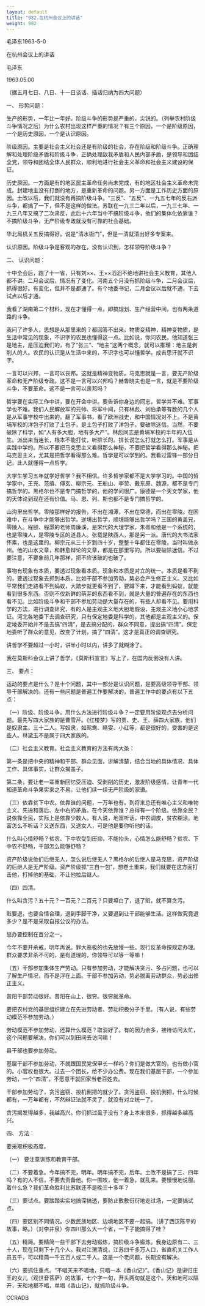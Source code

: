 ```yaml
---
layout: default
title: "982.在杭州会议上的讲话"
weight: 982
---
```


毛泽东1963-5-0

在杭州会议上的讲话

毛泽东

1963.05.00

（据五月七日、八日、十一日谈话、插话归纳为四大问题）

一、 形势问题：

生产的形势，一年比一年好。阶级斗争的形势是严重的，尖锐的。（列举农村阶级斗争情况之后）为什么农村出现这样严重的情况？有三个原因，一个是阶级原因，一个是历史原因，一个是认识原因。

阶级原因。主要是社会主义社会还是有阶级的社会，存在阶级和阶级斗争。正确理解和处理阶级矛盾和阶级斗争，正确处理敌我矛盾和人民内部矛盾，是领导和团结全党，领导和团结全体人民群众，顺利地进行社会主义革命和社会主义建设的保证。

历史原因。一方面是有的地区民主革命任务尚未完成，有的地区社会主义革命未完成。封建地主没有打倒的地方，是重新革命的问题。另一方面是工作历史方面的原因。土改以后，我们就没有再搞阶级斗争。“三反”、“五反”、一九五七年的反右派斗争，都搞了一下，但不是这样的做法。苏联在一九三二年以后，一九三七年、一九三八年又搞了二次肃反，此后十六年当中不搞阶级斗争，他们的集体化依靠谁？不搞阶级斗争，无产阶级专政就没有可靠的社会基础。

华北局机关五反搞得好。说是“清水衙门”，但是一清就清出好多专案来。

认识原因。阶级斗争是客观的存在，没有认识到，怎样领导阶级斗争？

二、 认识问题：

十中全会后，跑了十一省，只有刘××、王××滔滔不绝地讲社会主义教育，其他人都不讲。二月会议后，情况有了变化。河南五个月没有抓阶级斗争，二月会议后，抓得很好。有变化，但并不是都通了。有个地委书记，二月会议以后就不通，下去试点以后才通。

我看了湖南第二个材料，现在才懂得一点，即搞规划、生产经营中间，也有两条道路的斗争。

我问了许多人，思想是从那里来的？都回答不出来。物质变精神，精神变物质，是生活中常见的现象，不识字的农民也懂得这一点。比如说，你问农民，他知道张三是地主，是压迫我们的，有了“张三”、“地主”这两个概念，就可以推理：地主是剥削人的人。农民的认识是从生活中来的，不识字也可以懂哲学。成吉思汗就不识字。

一言可以兴邦，一言可以丧邦。这就是精神变物质。马克思就是一言，要无产阶级革命和无产阶级专政。这不是一言可以兴邦吗？赫鲁晓夫也是一言，就是不要阶级斗争，不要革命。这不是一言可以丧邦吗？

哲学要在实际工作中讲，要在开会中讲。要告诉你身边的同志，哲学并不难。军事学也不难。我们人民解放军的元帅、将军中间，只有林彪、刘伯承等有数的几个人是从军事学校中出来的。翻了军事书，看了欧洲战史，和中国情况对不上。不是黄埔军校的洋包子打败了土包子，是土包子打败了洋包子。要破除迷信。当然，不要破除了科学，如“人有多大胆，地有多大产”。林彪同志是黄埔军校的半年的入伍生。派出来当连长，根本不能打仗，听排长的。排长说怎么打就怎么打。军事是从实践中学的。所以不要把马克思主义看得那么神秘，不要把哲学看得那么神秘。把马克思主义，尤其是把哲学看得那么难。哲学是可以学到的。我看过雷锋一部分日记，此人就懂得一点哲学。

大学生学习五年就学好哲学？我不相信。许多哲学家都不是大学学习的。中国的哲学家中，王充、范缜、傅玄、柳宗元、王船山、李贽、戴东原、魏源，都不是专门搞哲学的。黑格尔也不是专门搞哲学的，他的学问很广。康德是一个天文学家，他的天体论到现在还有价值。马、恩、列、斯也都不是专门搞哲学的。

山沟里出哲学。零陵那样好的报告，不出在湘潭，不出在常德，而出在零陵。在困难中，在斗争中才能够出哲学。逆境出哲学，顺境能够出哲学吗？三国的黄盖兄，零陵人。程颐、程灏的老师周廉溪，是宋代的大理学家，朱熹和他是一个系统的，也是零陵人，是零陵专区的道县人。张载是陕西人，那是另一派。唐代的大书法家怀素，也是这里的。柳宗元从三十岁到四十岁，整整十年都住在零陵，当时叫做永州。他的山水文章，和韩愈辩论的文章，都是在那里写的。所以要破除迷信。不过要注意，不要象前几年那样，把不应该破的也破了。

事物有现象有本质，要透过现象看本质。现象和本质是对立的统一。本质是看不到的，要透过现象去抓到本质。比如干部不参加劳动，势必会产生修正主义。又比如平常我们走路看不到蚂蚁，大踏步就更看不到了，要蹲下来，才能看到蚂蚁，就能看到很多东西。否则不仅新鲜的萌芽的东西看不到，就是大量的普遍存在的东西也看不见。比如阶级斗争和干部不参加劳动是大量存在的，有些人却看不见。要用科学的方法，进行调查研究，有的人是主观主义地大胆地假设，主观主义地小心地求证。河北各地委下去调查研究，只有保定地委是科学的，其他都是主观主义的。保定地委开始并不是去搞“四清”，是去搞分配的，群众不同意，提出搞“四清”。保定地委听了群众的意见，改变了计划，搞了“四清”。这才是真正的调查研究。

讲哲学不要超过一小时，讲半小时以内，讲多了就糊涂了。

我在莫斯科会议上讲了哲学，《莫斯科宣言》写上了，在国内反倒没有人讲。

三、 要点：

运动的要点是什么？是十个问题，其中一部分是认识问题，是要高级领导干部、领导干部解决的。还有一些问题是普遍工作要解决的，普遍工作中的要点有以下五点：

（一）阶级、阶级斗争。用什么方法进行阶级斗争？一定要用阶级观点去分析问题。最先写四大家族的是曹雪芹。《红楼梦》写的贾、史、王、薛四大家族，他们是奴隶主。三十二人。写奴隶，如鸳鸯、睛雯、小红等，都是很好的，受害的是这些人。林黛玉不是属于四大家族的。

（二）社会主义教育。社会主义教育的方法有两大条：

第一条是把中央的精神和干部、群众见面，讲解清楚，结合当地的具体情况、具体工作、具体事实，让群众揭盖子。

第二条，要让老一辈重新回忆受压迫、受剥削的历史，激发阶级感情，让青年一代知道革命斗争果实来之不易。让他们续一续无产阶级的家谱。

（三）依靠贫下中农。依靠谁的问题，一万年也有。到将来总还有唯心主义和唯物主义、先进和落后、左中右的矛盾。在今天依靠谁？总得有一个阶级。依靠全民？说依靠全民，实际上是依靠少数人。有人说，地富听话，中农调皮，贫农糊涂。地富怎么不听话？又送东西，又送女人，可是他是要你听他的话。

什么叫心情舒畅？贫农、下中农受到压抑，不能抬头，心情怎么能舒畅？贫农、下中农不舒畅，干部怎么能够舒畅？

资产阶级说他们后继无人，怎么说后继无人？黑格尔的后继人是马克思，资产阶级的后继人是无产阶级。资产阶级抓“三自一包”，想卷土重来，我们就要在这方面打击他，打掉他的基础，不让他拉后继人。

（四）四清。

什么叫贪污？五十元？一百元？二百元？只要坦白了，退了赃，就不算贪污。

赃要退，也要合情合理，退到手脚干净，又要退到让干部能够生活。这样做究竟退多少？是不是采取自报公议的办法。

惩办要控制在百分之一。

今年不要开杀戒，明年再说。罪大恶极的也先放慢一些。现行反革命按规定办理。群众要求非杀不可的，是有道理的，你领导可以等一等嘛！

（五）干部参加集体生产劳动。只有参加劳动，才能解决贪污、多占问题，也可以了解生产情况，而不是浮在上面。干部不参加劳动，势必脱离劳动群众，势必出修正主义。

昔阳干部劳动很好。昔阳在山上，很穷。很穷就革命。

要把农村党的基层组织建立在先进劳动者、劳动积极分子手里。（有人说，有些劳动模范不参加劳动。）

劳动模范不参加劳动，还算什么模范？取消好了。有的因为会多，接待访问太忙，这个问题要解决，你们可以到田间去访问嘛！

县干部也要参加劳动。

基层干部不参加劳动，不就跟国民党保甲长一样吗？你们是做大官的，也有做小官的。小官权也很大。过去一个团长，给不少办公费。现在我们基层干部，一个参加劳动，一个“四清”，不愿意干就回家当老百姓去。

干部参加劳动了，贪污盗窃、投机倒把的就少了。贪污盗窃、投机倒把，什么时候都有，一万年都有，不然辩证法就不灵了，就没有对立统一了。

贪污揭发得越多，我越高兴。你们抓过虱子没有？身上本来很多，抓得越多越高兴。

四、 方法：

要采取积极态度。

（一） 要注意训练和教育干部。

（二）不要着急。今年搞不完，明年。明年搞不完，后年。土改不是搞了三、四年吗？有的人不信，不要去责备他。你一围攻，他一着急，就乱来。要慢慢地说服。着什么急？我们革命胜利比苏联还不是晚三十多年？

（三）要试点。要踏踏实实地搞深搞透，要防止敷敷衍衍地走过场，一定要搞试点。

（四）要区别不同情况。少数民族地区、边境地区不要一起搞。（讲了西汉陈平的故事，略。）（对李井泉）你四川那么大一个省，一下子能搞得了哇？

（五）精简。要精简一些干部下去劳动锻炼，搞阶级斗争锻炼。我身边原有二、三十人，现在只剩下十几个人。我对江渭清说，江苏四千多万人口，省直机关工作人员五千，可以精简一千五百人或二千人。这是一个老问题，长期没有解决。

（六）要抓住重点。“不唱天来不唱地，只唱一本《香山记》”。《香山记》是讲归庄王的女儿（观世音菩萨）的故事，七个字一句，开头两句就是这个。天和地可以隔开，天和地都不唱，单唱《香山记》，就抓阶级斗争。

CCRADB

